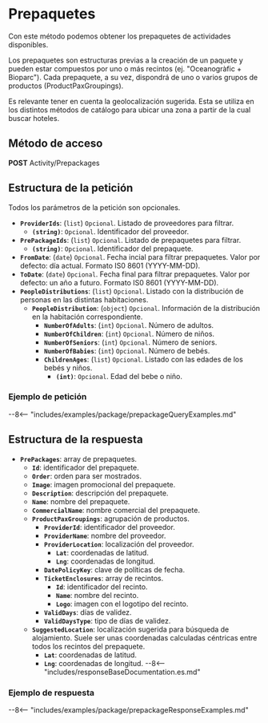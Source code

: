# Prepaquetes

Con este método podemos obtener los prepaquetes de actividades disponibles.

Los prepaquetes son estructuras previas a la creación de un paquete y pueden estar compuestos por uno o más recintos (ej. "Oceanogràfic + Bioparc"). Cada prepaquete, a su vez, dispondrá de uno o varios grupos de productos (ProductPaxGroupings).

Es relevante tener en cuenta la geolocalización sugerida. Esta se utiliza en los distintos métodos de catálogo para ubicar una zona a partir de la cual buscar hoteles.

## Método de acceso

**POST** Activity/Prepackages

## Estructura de la petición
Todos los parámetros de la petición son opcionales.

- **``ProviderIds``**: (``list``) ``Opcional``. Listado de proveedores para filtrar.
    - **``(string)``**: ``Opcional``. Identificador del proveedor.
- **``PrePackageIds``**: (``list``) ``Opcional``. Listado de prepaquetes para filtrar.
    - **``(string)``**: ``Opcional``. Identificador del prepaquete.
- **``FromDate``**: (``date``) ``Opcional``. Fecha incial para filtrar prepaquetes. Valor por defecto: día actual. Formato IS0 8601 (YYYY-MM-DD).
- **``ToDate``**: (``date``) ``Opcional``. Fecha final para filtrar prepaquetes. Valor por defecto: un año a futuro. Formato IS0 8601 (YYYY-MM-DD).
- **``PeopleDistributions``**: (``list``) ``Opcional``. Listado con la distribución de personas en las distintas habitaciones.
    - **``PeopleDistribution``**: (``object``) ``Opcional``. Información de la distribución en la habitación correspondiente.
        - **``NumberOfAdults``**: (``int``) ``Opcional``. Número de adultos.
        - **``NumberOfChildren``**: (``int``) ``Opcional``. Número de niños.
        - **``NumberOfSeniors``**: (``int``) ``Opcional``. Número de seniors.
        - **``NumberOfBabies``**: (``int``) ``Opcional``. Número de bebés.
        - **``ChildrenAges``**: (``list``) ``Opcional``. Listado con las edades de los bebés y niños.
            - **``(int)``**: ``Opcional``. Edad del bebe o niño.

### Ejemplo de petición

--8<-- "includes/examples/package/prepackageQueryExamples.md"

## Estructura de la respuesta

- **``PrePackages``**: array de prepaquetes.
    - **``Id``**: identificador del prepaquete.
    - **``Order``**: orden para ser mostrados.
    - **``Image``**: imagen promocional del prepaquete.
    - **``Description``**: descripción del prepaquete.
    - **``Name``**: nombre del prepaquete.
    - **``CommercialName``**: nombre comercial del prepaquete.
    - **``ProductPaxGroupings``**: agrupación de productos.
        - **``ProviderId``**: identificador del proveedor.
        - **``ProviderName``**: nombre del proveedor.
        - **``ProviderLocation``**: localización del proveedor.
            - **`Lat`**: coordenadas de latitud.
            - **`Lng`**: coordenadas de longitud.
        - **``DatePolicyKey``**: clave de políticas de fecha.
        - **``TicketEnclosures``**: array de recintos.
            - **``Id``**: identificador del recinto.
            - **``Name``**: nombre del recinto.
            - **``Logo``**: imagen con el logotipo del recinto.
        - **``ValidDays``**: días de validez.
        - **``ValidDaysType``**: tipo de días de validez.
    - **``SuggestedLocation``**: localización sugerida para búsqueda de alojamiento. Suele ser unas coordenadas calculadas céntricas entre todos los recintos del prepaquete.
        - **`Lat`**: coordenadas de latitud.
        - **`Lng`**: coordenadas de longitud.
--8<-- "includes/responseBaseDocumentation.es.md"

### Ejemplo de respuesta

--8<-- "includes/examples/package/prepackageResponseExamples.md"
